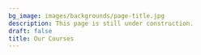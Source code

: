 ```yaml
---
bg_image: images/backgrounds/page-title.jpg
description: This page is still under construction.
draft: false
title: Our Courses
---
```

